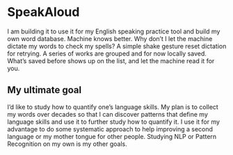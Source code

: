 # SpeakAloud

I am building it to use it for my English speaking practice tool and build my own word database.
Machine knows better. Why don’t I let the machine dictate my words to check my spells?
A simple shake gesture reset dictation for retrying. A series of works are grouped and for now locally saved.
What’s saved before shows up on the list, and let the machine read it for you.

## My ultimate goal
I’d like to study how to quantify one’s language skills.
My plan is to collect my words over decades so that I can discover patterns that define my language skills and use it to further study how to quantify it. I use it for my advantage to do some systematic approach to help improving a second language or my mother tongue for other people. Studying NLP or Pattern Recognition on my own is my other goals.

